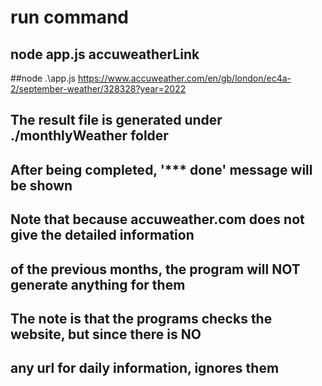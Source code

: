 # run command
## node app.js accuweatherLink
##node .\app.js https://www.accuweather.com/en/gb/london/ec4a-2/september-weather/328328?year=2022

## The result file is generated under ./monthlyWeather folder

## After being completed, '*** done' message will be shown

## Note that because accuweather.com does not give the detailed information
## of the previous months, the program will NOT generate anything for them
## The note is that the programs checks the website, but since there is NO
## any url for daily information, ignores them